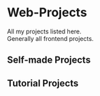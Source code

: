 # Web-Projects
All my projects listed here.  
Generally all frontend projects.

## Self-made Projects


## Tutorial Projects